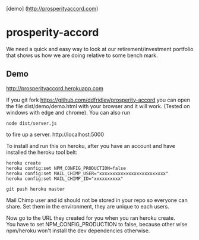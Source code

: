 [demo] (http://prosperityaccord.com)
# prosperity-accord
We need a quick and easy way to look at our retirement/investment portfolio that shows us how we are doing relative to some bench mark.


## Demo
http://prosperityaccord.herokuapp.com


If you git fork https://github.com/ddfridley/prosperity-accord you can open the file dist/demo/demo.html with your browser and it will work. (Tested on windows with edge and chrome). You can also run 

    node dist/server.js 

to fire up a server. http://localhost:5000

To install and run this on heroku, after you have an account and have installed the heroku tool belt:

    heroku create
    heroku config:set NPM_CONFIG_PRODUCTION=false
    heroku config:set MAIL_CHIMP_USER="xxxxxxxxxxxxxxxxxxxxxxxxx"  
    heroku config:set MAIL_CHIMP_ID="xxxxxxxxxx"

    git push heroku master

Mail Chimp user and id should not be stored in your repo so everyone can share.  Set them in the environment, they are unique to each users.

Now go to the URL they created for you when you ran heroku create.  
You have to set NPM_CONFIG_PRODUCTION to false, because other wise npm/heroku won't install the dev dependencies otherwise.

